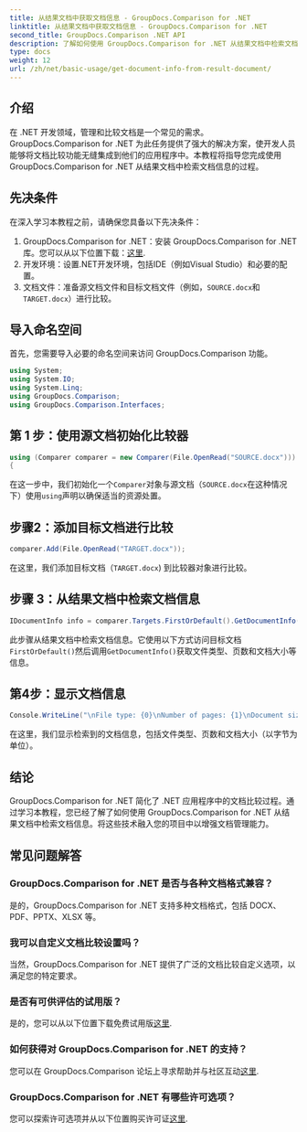 ```yaml
---
title: 从结果文档中获取文档信息 - GroupDocs.Comparison for .NET
linktitle: 从结果文档中获取文档信息 - GroupDocs.Comparison for .NET
second_title: GroupDocs.Comparison .NET API
description: 了解如何使用 GroupDocs.Comparison for .NET 从结果文档中检索文档信息。为 .NET 开发人员解释了简单的步骤。
type: docs
weight: 12
url: /zh/net/basic-usage/get-document-info-from-result-document/
---
```

## 介绍
在 .NET 开发领域，管理和比较文档是一个常见的需求。 GroupDocs.Comparison for .NET 为此任务提供了强大的解决方案，使开发人员能够将文档比较功能无缝集成到他们的应用程序中。本教程将指导您完成使用 GroupDocs.Comparison for .NET 从结果文档中检索文档信息的过程。 
## 先决条件
在深入学习本教程之前，请确保您具备以下先决条件：
1. GroupDocs.Comparison for .NET：安装 GroupDocs.Comparison for .NET 库。您可以从以下位置下载：[这里](https://releases.groupdocs.com/comparison/net/).
2. 开发环境：设置.NET开发环境，包括IDE（例如Visual Studio）和必要的配置。
3. 文档文件：准备源文档文件和目标文档文件（例如，`SOURCE.docx`和`TARGET.docx`）进行比较。

## 导入命名空间
首先，您需要导入必要的命名空间来访问 GroupDocs.Comparison 功能。

```csharp
using System;
using System.IO;
using System.Linq;
using GroupDocs.Comparison;
using GroupDocs.Comparison.Interfaces;
```

## 第 1 步：使用源文档初始化比较器
```csharp
using (Comparer comparer = new Comparer(File.OpenRead("SOURCE.docx")))
{
```
在这一步中，我们初始化一个`Comparer`对象与源文档（`SOURCE.docx`在这种情况下）使用`using`声明以确保适当的资源处置。
## 步骤2：添加目标文档进行比较
```csharp
comparer.Add(File.OpenRead("TARGET.docx"));
```
在这里，我们添加目标文档（`TARGET.docx`) 到比较器对象进行比较。
## 步骤 3：从结果文档中检索文档信息
```csharp
IDocumentInfo info = comparer.Targets.FirstOrDefault().GetDocumentInfo();
```
此步骤从结果文档中检索文档信息。它使用以下方式访问目标文档`FirstOrDefault()`然后调用`GetDocumentInfo()`获取文件类型、页数和文档大小等信息。
## 第4步：显示文档信息
```csharp
Console.WriteLine("\nFile type: {0}\nNumber of pages: {1}\nDocument size: {2} bytes", info.FileType, info.PageCount, info.Size);
```
在这里，我们显示检索到的文档信息，包括文件类型、页数和文档大小（以字节为单位）。

## 结论
GroupDocs.Comparison for .NET 简化了 .NET 应用程序中的文档比较过程。通过学习本教程，您已经了解了如何使用 GroupDocs.Comparison for .NET 从结果文档中检索文档信息。将这些技术融入您的项目中以增强文档管理能力。
## 常见问题解答
### GroupDocs.Comparison for .NET 是否与各种文档格式兼容？
是的，GroupDocs.Comparison for .NET 支持多种文档格式，包括 DOCX、PDF、PPTX、XLSX 等。
### 我可以自定义文档比较设置吗？
当然，GroupDocs.Comparison for .NET 提供了广泛的文档比较自定义选项，以满足您的特定要求。
### 是否有可供评估的试用版？
是的，您可以从以下位置下载免费试用版[这里](https://releases.groupdocs.com/).
### 如何获得对 GroupDocs.Comparison for .NET 的支持？
您可以在 GroupDocs.Comparison 论坛上寻求帮助并与社区互动[这里](https://forum.groupdocs.com/c/comparison/12).
### GroupDocs.Comparison for .NET 有哪些许可选项？
您可以探索许可选项并从以下位置购买许可证[这里](https://purchase.groupdocs.com/buy).